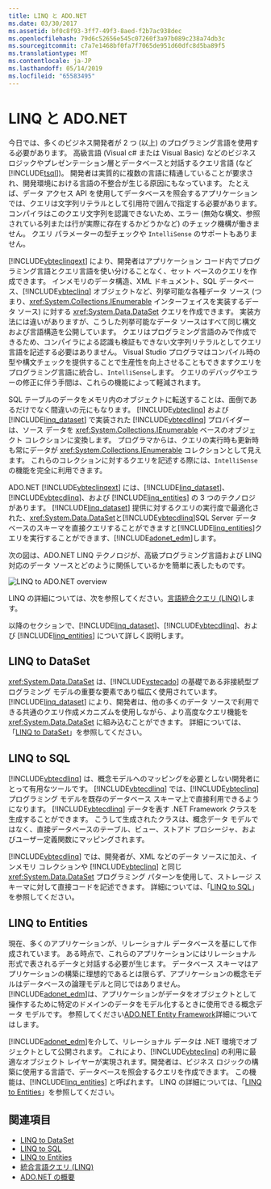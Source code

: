 ```yaml
---
title: LINQ と ADO.NET
ms.date: 03/30/2017
ms.assetid: bf0c8f93-3ff7-49f3-8aed-f2b7ac938dec
ms.openlocfilehash: 79d6c52656e545c07260f3a97b089c238a74db3c
ms.sourcegitcommit: c7a7e1468bf0fa7f7065de951d60dfc8d5ba89f5
ms.translationtype: MT
ms.contentlocale: ja-JP
ms.lasthandoff: 05/14/2019
ms.locfileid: "65583495"
---
```

# <a name="linq-and-adonet"></a>LINQ と ADO.NET
今日では、多くのビジネス開発者が 2 つ (以上) のプログラミング言語を使用する必要があります。 高級言語 (Visual c# または Visual Basic) などのビジネス ロジックやプレゼンテーション層とデータベースと対話するクエリ言語 (など[!INCLUDE[tsql](../../../../includes/tsql-md.md)])。 開発者は実質的に複数の言語に精通していることが要求され、開発環境における言語の不整合が生じる原因にもなっています。 たとえば、データ アクセス API を使用してデータベースを照会するアプリケーションでは、クエリは文字列リテラルとして引用符で囲んで指定する必要があります。 コンパイラはこのクエリ文字列を認識できないため、エラー (無効な構文、参照されている列または行が実際に存在するかどうかなど) のチェック機構が働きません。 クエリ パラメーターの型チェックや `IntelliSense` のサポートもありません。  
  
 [!INCLUDE[vbteclinqext](../../../../includes/vbteclinqext-md.md)] により、開発者はアプリケーション コード内でプログラミング言語とクエリ言語を使い分けることなく、セット ベースのクエリを作成できます。 インメモリのデータ構造、XML ドキュメント、SQL データベース、[!INCLUDE[vbteclinq](../../../../includes/vbteclinq-md.md)] オブジェクトなど、列挙可能な各種データ ソース (つまり、<xref:System.Collections.IEnumerable> インターフェイスを実装するデータ ソース) に対する <xref:System.Data.DataSet> クエリを作成できます。 実装方法には違いがありますが、こうした列挙可能なデータ ソースはすべて同じ構文および言語構造を公開しています。 クエリはプログラミング言語のみで作成できるため、コンパイラによる認識も検証もできない文字列リテラルとしてクエリ言語を記述する必要はありません。 Visual Studio プログラマはコンパイル時の型や構文チェックを提供することで生産性を向上させることもできますクエリをプログラミング言語に統合し、`IntelliSense`します。 クエリのデバッグやエラーの修正に伴う手間は、これらの機能によって軽減されます。  
  
 SQL テーブルのデータをメモリ内のオブジェクトに転送することは、面倒であるだけでなく間違いの元にもなります。 [!INCLUDE[vbteclinq](../../../../includes/vbteclinq-md.md)] および [!INCLUDE[linq_dataset](../../../../includes/linq-dataset-md.md)] で実装された [!INCLUDE[vbtecdlinq](../../../../includes/vbtecdlinq-md.md)] プロバイダーは、ソース データを <xref:System.Collections.IEnumerable> ベースのオブジェクト コレクションに変換します。 プログラマからは、クエリの実行時も更新時も常にデータが <xref:System.Collections.IEnumerable> コレクションとして見えます。 これらのコレクションに対するクエリを記述する際には、`IntelliSense` の機能を完全に利用できます。  
  
 ADO.NET [!INCLUDE[vbteclinqext](../../../../includes/vbteclinqext-md.md)] には、[!INCLUDE[linq_dataset](../../../../includes/linq-dataset-md.md)]、[!INCLUDE[vbtecdlinq](../../../../includes/vbtecdlinq-md.md)]、および [!INCLUDE[linq_entities](../../../../includes/linq-entities-md.md)] の 3 つのテクノロジがあります。 [!INCLUDE[linq_dataset](../../../../includes/linq-dataset-md.md)] 提供に対するクエリの実行度で最適化された、<xref:System.Data.DataSet>と[!INCLUDE[vbtecdlinq](../../../../includes/vbtecdlinq-md.md)]SQL Server データベースのスキーマを直接クエリすることができますと[!INCLUDE[linq_entities](../../../../includes/linq-entities-md.md)]クエリを実行することができます、[!INCLUDE[adonet_edm](../../../../includes/adonet-edm-md.md)]します。  
  
 次の図は、ADO.NET LINQ テクノロジが、高級プログラミング言語および LINQ 対応のデータ ソースとどのように関係しているかを簡単に表したものです。  
  
 ![LINQ to ADO.NET overview](../../../../docs/framework/data/adonet/media/dpue-linqtoadonetoverview-bpuedev11.gif "DPUE_LinqToAdoNetOverview_bpuedev11")  
  
 LINQ の詳細については、次を参照してください。[言語統合クエリ (LINQ)](../../../csharp/programming-guide/concepts/linq/index.md)します。
  
 以降のセクションで、[!INCLUDE[linq_dataset](../../../../includes/linq-dataset-md.md)]、[!INCLUDE[vbtecdlinq](../../../../includes/vbtecdlinq-md.md)]、および [!INCLUDE[linq_entities](../../../../includes/linq-entities-md.md)] について詳しく説明します。  
  
## <a name="linq-to-dataset"></a>LINQ to DataSet  
 <xref:System.Data.DataSet> は、[!INCLUDE[vstecado](../../../../includes/vstecado-md.md)] の基礎である非接続型プログラミング モデルの重要な要素であり幅広く使用されています。 [!INCLUDE[linq_dataset](../../../../includes/linq-dataset-md.md)] により、開発者は、他の多くのデータ ソースで利用できる共通のクエリ作成メカニズムを使用しながら、より高度なクエリ機能を <xref:System.Data.DataSet> に組み込むことができます。 詳細については、「[LINQ to DataSet](../../../../docs/framework/data/adonet/linq-to-dataset.md)」を参照してください。  
  
## <a name="linq-to-sql"></a>LINQ to SQL  
 [!INCLUDE[vbtecdlinq](../../../../includes/vbtecdlinq-md.md)] は、概念モデルへのマッピングを必要としない開発者にとって有用なツールです。 [!INCLUDE[vbtecdlinq](../../../../includes/vbtecdlinq-md.md)] では、[!INCLUDE[vbteclinq](../../../../includes/vbteclinq-md.md)] プログラミング モデルを既存のデータベース スキーマ上で直接利用できるようになります。 [!INCLUDE[vbtecdlinq](../../../../includes/vbtecdlinq-md.md)] データを表す .NET Framework クラスを生成することができます。 こうして生成されたクラスは、概念データ モデルではなく、直接データベースのテーブル、ビュー、ストアド プロシージャ、およびユーザー定義関数にマッピングされます。  
  
 [!INCLUDE[vbtecdlinq](../../../../includes/vbtecdlinq-md.md)] では、開発者が、XML などのデータ ソースに加え、インメモリ コレクションや [!INCLUDE[vbteclinq](../../../../includes/vbteclinq-md.md)] と同じ <xref:System.Data.DataSet> プログラミング パターンを使用して、ストレージ スキーマに対して直接コードを記述できます。 詳細については、「[LINQ to SQL](../../../../docs/framework/data/adonet/sql/linq/index.md)」を参照してください。  
  
## <a name="linq-to-entities"></a>LINQ to Entities  
 現在、多くのアプリケーションが、リレーショナル データベースを基にして作成されています。 ある時点で、これらのアプリケーションにはリレーショナル形式で表されるデータと対話する必要が生じます。 データベース スキーマはアプリケーションの構築に理想的であるとは限らず、アプリケーションの概念モデルはデータベースの論理モデルと同じではありません。 [!INCLUDE[adonet_edm](../../../../includes/adonet-edm-md.md)]は、アプリケーションがデータをオブジェクトとして操作するために特定のドメインのデータをモデル化するときに使用できる概念データ モデルです。 参照してください[ADO.NET Entity Framework](../../../../docs/framework/data/adonet/ef/index.md)詳細についてはします。  
  
 [!INCLUDE[adonet_edm](../../../../includes/adonet-edm-md.md)]を介して、リレーショナル データは .NET 環境でオブジェクトとして公開されます。 これにより、[!INCLUDE[vbteclinq](../../../../includes/vbteclinq-md.md)] の利用に最適なオブジェクト レイヤーが実現されます。開発者は、ビジネス ロジックの構築に使用する言語で、データベースを照会するクエリを作成できます。 この機能は、[!INCLUDE[linq_entities](../../../../includes/linq-entities-md.md)] と呼ばれます。 LINQ の詳細については、「[LINQ to Entities](../../../../docs/framework/data/adonet/ef/language-reference/linq-to-entities.md)」を参照してください。  
  
## <a name="see-also"></a>関連項目

- [LINQ to DataSet](../../../../docs/framework/data/adonet/linq-to-dataset.md)
- [LINQ to SQL](../../../../docs/framework/data/adonet/sql/linq/index.md)
- [LINQ to Entities](../../../../docs/framework/data/adonet/ef/language-reference/linq-to-entities.md)
- [統合言語クエリ (LINQ)](../../../csharp/programming-guide/concepts/linq/index.md)
- [ADO.NET の概要](ado-net-overview.md)
